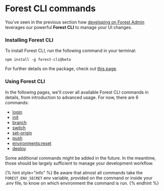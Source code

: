 # Forest CLI commands

You've seen in the previous section how [developing on Forest Admin](../) leverages our powerful **Forest CLI** to manage your UI changes.

### Installing Forest CLI

To install Forest CLI, run the following command in your terminal:

```
npm install -g forest-cli@beta
```

For further details on the package, check out [this page](https://www.npmjs.com/package/forest-cli).

### Using Forest CLI

In the following pages, we'll cover all available Forest CLI commands in details, from introduction to advanced usage. For now, there are 6 commands:

- [login](login.md)
- [init](init.md)
- [branch](branch.md)
- [switch](switch.md)
- [set-origin](set-origin.md)
- [push](push.md)
- [environments:reset](environments-reset.md)
- [deploy](deploy.md)

Some additional commands might be added in the future. In the meantime, those should be largely sufficient to manage your development workflow.

{% hint style="info" %}
Be aware that almost all commands take the `FOREST_ENV_SECRET` env variable, provided on the command or inside your _.env_ file, to know on which environment the command is run.
{% endhint %}
